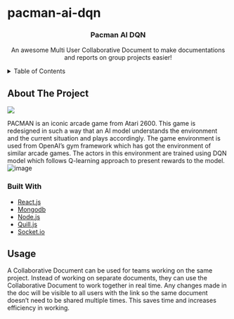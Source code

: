# pacman-ai-dqn
<!-- ![image](https://user-images.githubusercontent.com/72292326/136656848-46fae12a-8f70-401e-976a-0483806231b0.png) -->

<div align="center">
  <h3 align="center">Pacman AI DQN</h3>
  <p align="center">
    An awesome Multi User Collaborative Document to make documentations and reports on group projects easier!
  </p>
</div>



<!-- TABLE OF CONTENTS -->
<details>
  <summary>Table of Contents</summary>
  <ol>
    <li>
      <a href="#about-the-project">About The Project</a>
      <ul>
        <li><a href="#built-with">Built With</a></li>
      </ul>
    </li>
    <li><a href="#usage">Usage</a></li>
  </ol>
</details>



<!-- ABOUT THE PROJECT -->
## About The Project

<img src=https://user-images.githubusercontent.com/72292326/162111031-b8da3bd1-2e39-4bab-9c2d-a37c25214abf.png />

PACMAN is an iconic arcade game from Atari 2600. This game is redesigned in such a way that an AI model understands the environment and the current situation and plays accordingly. The game environment is used from OpenAI’s gym framework which has got the environment of similar arcade games. The actors in this environment are trained using DQN model which follows Q-learning approach to present rewards to the model.![image](https://user-images.githubusercontent.com/72292326/162110850-af61dedc-fa3b-42ce-a16c-ce55d2d53a1a.png)



### Built With

* [React.js](https://reactjs.org/)
* [Mongodb](https://www.mongodb.com/)
* [Node.js](https://nodejs.org/en/)
* [Quill.js](https://quilljs.com/)
* [Socket.io](https://socket.io/)




<!-- USAGE EXAMPLES -->
## Usage

A Collaborative Document can be used for teams working on the same project. Instead of working on separate documents, they can use the Collaborative Document to work together in real time.
Any changes made in the doc will be visible to all users with the link so the same document doesn’t need to be shared multiple times. This saves time and increases efficiency in working.
